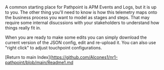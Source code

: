 A common starting place for Pathpoint is APM Events and Logs, but it is up to you. The other thing you'll need to know is how this telemetry maps onto the business process you want to model as stages and steps. That may require some internal disucssions with your stakeholders to understand how things really fit in.

When you are ready to make some edits you can simply download the current version of the JSON config, edit and re-upload it. You can also use "right click" to adjust touchpoint configurations.


[Return to main Index](https://github.com/Alcones1/nr1-pathpoint/blob/main/Readme1.md 